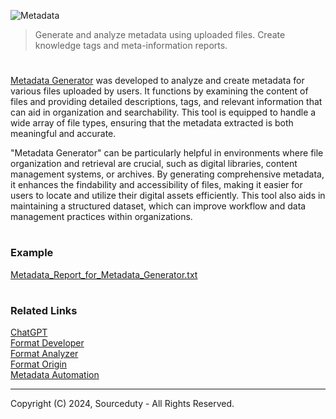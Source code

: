 ![Metadata](https://github.com/user-attachments/assets/faddb29b-6e9e-45e3-abf2-40183e1fa763)

> Generate and analyze metadata using uploaded files. Create knowledge tags and meta-information reports.
#

[Metadata Generator](https://chatgpt.com/g/g-9qNtgtKFT-metadata-generator) was developed  to analyze and create metadata for various files uploaded by users. It functions by examining the content of files and providing detailed descriptions, tags, and relevant information that can aid in organization and searchability. This tool is equipped to handle a wide array of file types, ensuring that the metadata extracted is both meaningful and accurate.

"Metadata Generator" can be particularly helpful in environments where file organization and retrieval are crucial, such as digital libraries, content management systems, or archives. By generating comprehensive metadata, it enhances the findability and accessibility of files, making it easier for users to locate and utilize their digital assets efficiently. This tool also aids in maintaining a structured dataset, which can improve workflow and data management practices within organizations.

#
### Example

[Metadata_Report_for_Metadata_Generator.txt](https://github.com/sourceduty/Metadata_Generator/files/15260596/Metadata_Report_for_Metadata_Generator.txt)

#
### Related Links

[ChatGPT](https://github.com/sourceduty/ChatGPT)
<br>
[Format Developer](https://github.com/sourceduty/Format_Developer)
<br>
[Format Analyzer](https://github.com/sourceduty/Format_Analyzer)
<br>
[Format Origin](https://github.com/sourceduty/Format_Origin)
<br>
[Metadata Automation](https://github.com/sourceduty/Metadata_Automation)

***
Copyright (C) 2024, Sourceduty - All Rights Reserved.
